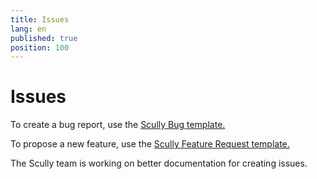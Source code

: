 ```yaml
---
title: Issues
lang: en
published: true
position: 100
---
```


# Issues

To create a bug report, use the [Scully Bug template.](https://github.com/scullyio/scully/issues/new?assignees=&labels=bug&template=---bug-report.md&title=)

To propose a new feature, use the [Scully Feature Request template.](https://github.com/scullyio/scully/issues/new?assignees=&labels=enhancement&template=---feature-request.md&title=)

The Scully team is working on better documentation for creating issues.
